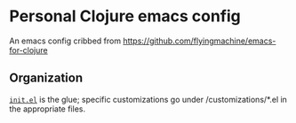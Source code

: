 # Personal Clojure emacs config

An emacs config cribbed from https://github.com/flyingmachine/emacs-for-clojure

## Organization

[`init.el`](./init.el) is the glue; specific customizations go under /customizations/*.el in the appropriate files.